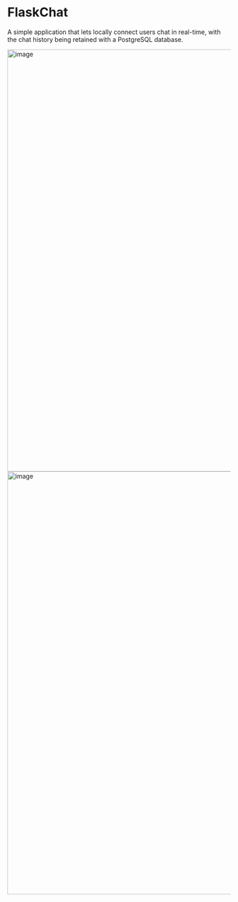 <h1>FlaskChat</h1>
<p>A simple application that lets locally connect users chat in real-time, with the chat history being retained with a PostgreSQL database.</p>
<img width="953" alt="image" src="https://github.com/russl8/flaskchat/assets/120234117/5b3c0c30-2002-45ba-8a70-c71caf1ff407">
<img width="955" alt="image" src="https://github.com/russl8/flaskchat/assets/120234117/b128af13-42b3-4d37-aaa1-efe45c2350fc">

